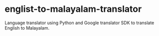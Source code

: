 # englist-to-malayalam-translator
Language translator using Python and Google translator SDK to translate English to Malayalam.
